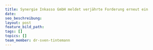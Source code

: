 ```yaml
---
title: Synergie Inkasso GmbH meldet verjährte Forderung erneut ein
date:
seo_beschreibung:
layout: post
feature_bild_path:
tags: []
topics: []
team_member: dr-sven-tintemann
---
```

